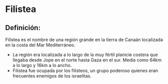 # Filistea

## Definición: 

Filistea es el nombre de una región grande en la tierra de Canaán localizada en la costa del Mar Mediterráneo.

* La región era localizada a lo largo de la muy fértil planicie costera que llegaba desde Jope en el norte hasta Gaza en el sur. Medía como 64km a lo largo y  16km a lo ancho.
* Filistea fue ocupada por los filisteos, un grupo poderoso quienes eran frecuentes enemigos de los israelitas.

